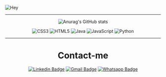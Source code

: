 ![Hey](https://64.media.tumblr.com/75ee871c3c70501014511f527b342213/74bb6bc1ad2987d5-a1/s1280x1920/ae89e529ec10b97daff14c6aa3db56e663fbe416.gifv)

<hr>



<div align="center">

  ![Anurag's GitHub stats](https://github-readme-stats.vercel.app/api?username=cyber-kevin&show_icons=true&theme=merko)
  
  ![CSS3](https://img.shields.io/badge/css3-%231572B6.svg?style=for-the-badge&logo=css3&logoColor=white)
  ![HTML5](https://img.shields.io/badge/html5-%23E34F26.svg?style=for-the-badge&logo=html5&logoColor=white)
  ![Java](https://img.shields.io/badge/java-%23ED8B00.svg?style=for-the-badge&logo=java&logoColor=white)
  ![JavaScript](https://img.shields.io/badge/javascript-%23323330.svg?style=for-the-badge&logo=javascript&logoColor=%23F7DF1E)
  ![Python](https://img.shields.io/badge/python-3670A0?style=for-the-badge&logo=python&logoColor=ffdd54)
  
</div>

<hr>

<div align="center">
  
  <h1>Contact-me</h1>
  
  [![Linkedin Badge](https://img.shields.io/badge/-Linkedin-6633cc?style=flat-square&logo=Linkedin&color=14274e&link=https://www.linkedin.com/in/kevin-ferr)](https://www.linkedin.com/in/kevin-ferr/)
  [![Gmail Badge](https://img.shields.io/badge/-Gmail-c14438?style=flat-square&logo=Gmail&color=14274e&link=mailto:devkevferreira@gmail.com)](mailto:devkevferreira@gmail.com)
  [![Whatsapp Badge](https://img.shields.io/badge/-WhatsApp-6633cc?style=flat-square&logo=Whatsapp&color=14274e&link=https://wa.me/5581983207005)](https://wa.me/5581983207005)

</div> 


